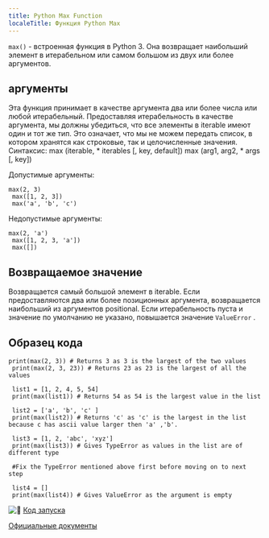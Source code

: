 ```yaml
---
title: Python Max Function
localeTitle: Функция Python Max
---
```

`max()` - встроенная функция в Python 3. Она возвращает наибольший элемент в итерабельном или самом большом из двух или более аргументов.

## аргументы

Эта функция принимает в качестве аргумента два или более числа или любой итерабельный. Предоставляя итерабельность в качестве аргумента, мы должны убедиться, что все элементы в iterable имеют один и тот же тип. Это означает, что мы не можем передать список, в котором хранятся как строковые, так и целочисленные значения. Синтаксис: max (iterable, \* iterables \[, key, default\]) max (arg1, arg2, \* args \[, key\])

Допустимые аргументы:
```
max(2, 3) 
 max([1, 2, 3]) 
 max('a', 'b', 'c') 
```

Недопустимые аргументы:
```
max(2, 'a') 
 max([1, 2, 3, 'a']) 
 max([]) 
```

## Возвращаемое значение

Возвращается самый большой элемент в iterable. Если предоставляются два или более позиционных аргумента, возвращается наибольший из аргументов positional. Если итерабельность пуста и значение по умолчанию не указано, повышается значение `ValueError` .

## Образец кода
```
print(max(2, 3)) # Returns 3 as 3 is the largest of the two values 
 print(max(2, 3, 23)) # Returns 23 as 23 is the largest of all the values 
 
 list1 = [1, 2, 4, 5, 54] 
 print(max(list1)) # Returns 54 as 54 is the largest value in the list 
 
 list2 = ['a', 'b', 'c' ] 
 print(max(list2)) # Returns 'c' as 'c' is the largest in the list because c has ascii value larger then 'a' ,'b'. 
 
 list3 = [1, 2, 'abc', 'xyz'] 
 print(max(list3)) # Gives TypeError as values in the list are of different type 
 
 #Fix the TypeError mentioned above first before moving on to next step 
 
 list4 = [] 
 print(max(list4)) # Gives ValueError as the argument is empty 
```

![:rocket:](//forum.freecodecamp.com/images/emoji/emoji_one/rocket.png?v=2 ": Ракета:") [Код запуска](https://repl.it/CVok)

[Официальные документы](https://docs.python.org/3/library/functions.html#max)
